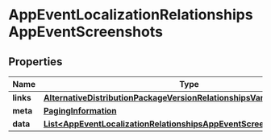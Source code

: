 

# AppEventLocalizationRelationshipsAppEventScreenshots


## Properties

| Name | Type | Description | Notes |
|------------ | ------------- | ------------- | -------------|
|**links** | [**AlternativeDistributionPackageVersionRelationshipsVariantsLinks**](AlternativeDistributionPackageVersionRelationshipsVariantsLinks.md) |  |  [optional] |
|**meta** | [**PagingInformation**](PagingInformation.md) |  |  [optional] |
|**data** | [**List&lt;AppEventLocalizationRelationshipsAppEventScreenshotsDataInner&gt;**](AppEventLocalizationRelationshipsAppEventScreenshotsDataInner.md) |  |  [optional] |



